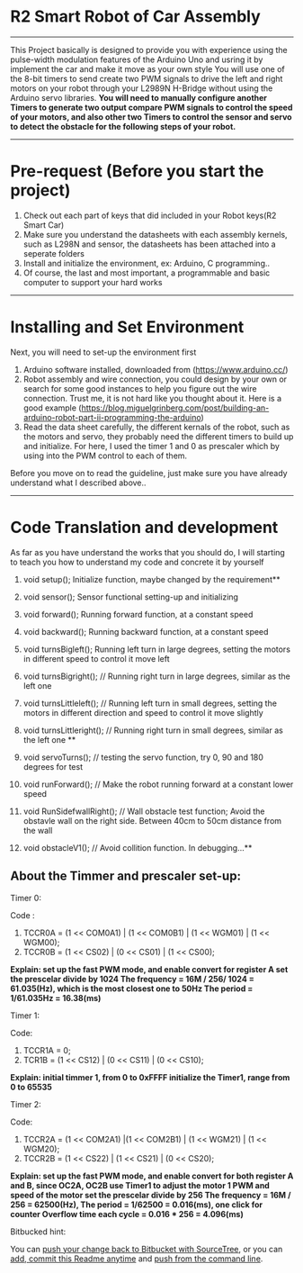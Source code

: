 # R2 Smart Robot of Car Assembly

---

This Project basically is designed to provide you with experience using the pulse-width modulation features of the Arduino Uno and usring it by implement the car and make it move as your own style
You will use one of the 8-bit timers to send create two PWM signals to drive the left and right motors on your robot through your L2989N H-Bridge without using the Arduino servo libraries. 
**You will need to manually configure another Timers to generate two output compare PWM signals to control the speed of your motors, and also other two Timers to control the sensor and servo to detect the obstacle for the following steps of your robot.**  
 
---

# Pre-request (Before you start the project)


1. Check out each part of keys that did included in your Robot keys(R2 Smart Car)
2. Make sure you understand the datasheets with each assembly kernels, such as L298N and sensor, the datasheets has been attached into a seperate folders
3. Install and initialize the environment, ex: Arduino, C programming..
4. Of course, the last and most important, a programmable and basic computer to support your hard works

---

# Installing and Set Environment 

Next, you will need to set-up the environment first

1. Arduino software installed, downloaded from (https://www.arduino.cc/)
2. Robot assembly and wire connection, you could design by your own or search for some good instances to help you figure out the wire connection. Trust me, it is not hard like you thought about it. Here is a good example (https://blog.miguelgrinberg.com/post/building-an-arduino-robot-part-ii-programming-the-arduino)
3. Read the data sheet carefully, the different kernals of the robot, such as the motors and servo, they probably need the different timers to build up and initialize. For here, I used the timer 1 and 0 as prescaler which by using into the PWM control to each of them.


Before you move on to read the guideline, just make sure you have already understand what I described above..

---

# Code Translation and development 

As far as you have understand the works that you should do, I will starting to teach you how to understand my code and concrete it by yourself

1. void setup();  Initialize function, maybe changed by the requirement**
2. void sensor();  Sensor functional setting-up and initializing
3. void forward();  Running forward function, at a constant speed
4. void backward();  Running backward function, at a constant speed
5. void turnsBigleft();  Running left turn in large degrees, setting the motors in different speed to control it move left
6. void turnsBigright(); // Running right turn in large degrees, similar as the left one
7. void turnsLittleleft(); // Running left turn in small degrees, setting the motors in different direction and speed to control it move slightly
8. void turnsLittleright(); // Running right turn in small degrees, similar as the left one **

9. void servoTurns(); // testing the servo function, try 0, 90 and 180 degrees for test
10. void runForward(); // Make the robot running forward at a constant lower speed
11. void RunSidefwallRight(); // Wall obstacle test function; Avoid the obstavle wall on the right side. Between 40cm to 50cm distance from the wall
12. void obstacleV1(); // Avoid collition function. In debugging...**


## About the Timmer and prescaler set-up: 

Timer 0: 

Code :   
1. TCCR0A = (1 << COM0A1) | (1 << COM0B1) | (1 << WGM01) | (1 << WGM00);
2. TCCR0B = (1 << CS02) | (0 << CS01) | (1 << CS00);

**Explain: 
set up the fast PWM mode, and enable convert for register A
set the prescelar divide by 1024
The frequency = 16M / 256/ 1024 = 61.035(Hz), which is the most closest one to 50Hz
The period = 1/61.035Hz = 16.38(ms)**

Timer 1: 

Code: 
1. TCCR1A = 0;
2. TCR1B = (1 << CS12) | (0 << CS11) | (0 << CS10);

**Explain:
initial timmer 1, from 0 to 0xFFFF
initialize the Timer1, range from 0 to 65535**

Timer 2: 

Code: 
1. TCCR2A = (1 << COM2A1) |(1 << COM2B1) | (1 << WGM21) | (1 << WGM20);
2. TCCR2B = (1 << CS22) | (1 << CS21) | (0 << CS20);
  
**Explain: 
set up the fast PWM mode, and enable convert for both register A and B, since OC2A, OC2B
use Timer1 to adjust the motor 1 PWM and speed of the motor
set the prescelar divide by 256
The frequency = 16M / 256 = 62500(Hz),
The period = 1/62500 = 0.016(ms), one click for counter
Overflow time each cycle = 0.016 * 256 = 4.096(ms)**

Bitbucked hint: 

You can [push your change back to Bitbucket with SourceTree](https://confluence.atlassian.com/x/iqyBMg), or you can [add, commit this Readme anytime](https://confluence.atlassian.com/x/8QhODQ) and [push from the command line](https://confluence.atlassian.com/x/NQ0zDQ).